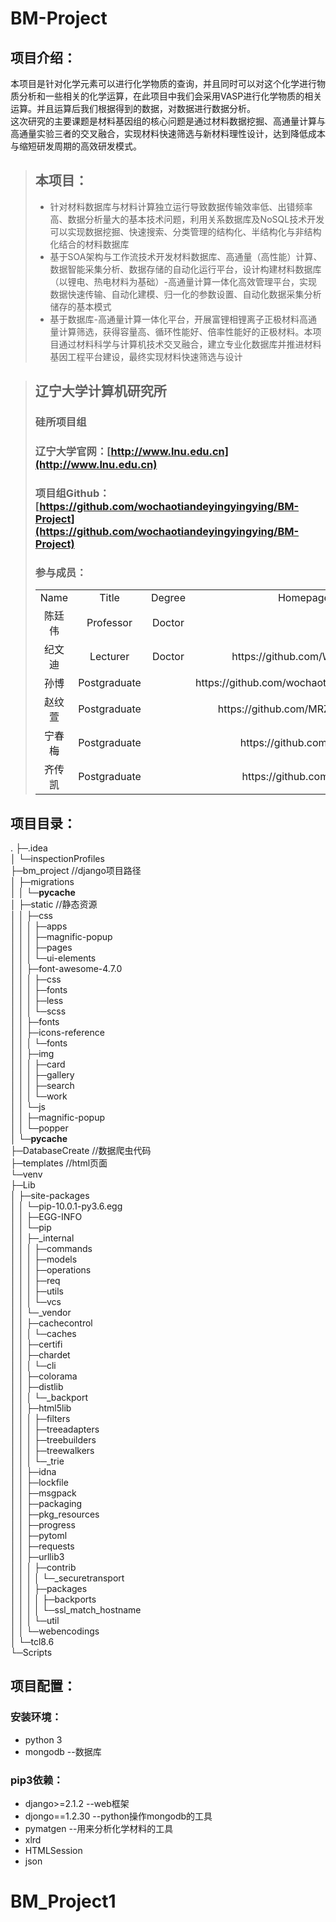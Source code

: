 # BM-Project
## 项目介绍： 
本项目是针对化学元素可以进行化学物质的查询，并且同时可以对这个化学进行物质分析和一些相关的化学运算，在此项目中我们会采用VASP进行化学物质的相关运算。并且运算后我们根据得到的数据，对数据进行数据分析。  
这次研究的主要课题是材料基因组的核心问题是通过材料数据挖掘、高通量计算与高通量实验三者的交叉融合，实现材料快速筛选与新材料理性设计，达到降低成本与缩短研发周期的高效研发模式。  
> ## 本项目：  
> * 针对材料数据库与材料计算独立运行导致数据传输效率低、出错频率高、数据分析量大的基本技术问题，利用关系数据库及NoSQL技术开发可以实现数据挖掘、快速搜索、分类管理的结构化、半结构化与非结构化结合的材料数据库  
> * 基于SOA架构与工作流技术开发材料数据库、高通量（高性能）计算、数据智能采集分析、数据存储的自动化运行平台，设计构建材料数据库（以锂电、热电材料为基础）-高通量计算一体化高效管理平台，实现数据快速传输、自动化建模、归一化的参数设置、自动化数据采集分析储存的基本模式  
> * 基于数据库-高通量计算一体化平台，开展富锂相锂离子正极材料高通量计算筛选，获得容量高、循环性能好、倍率性能好的正极材料。本项目通过材料科学与计算机技术交叉融合，建立专业化数据库并推进材料基因工程平台建设，最终实现材料快速筛选与设计  

> ## 辽宁大学计算机研究所  
> ### 硅所项目组  
> ### 辽宁大学官网：[http://www.lnu.edu.cn](http://www.lnu.edu.cn)
> ### 项目组Github：[https://github.com/wochaotiandeyingyingying/BM-Project](https://github.com/wochaotiandeyingyingying/BM-Project)  
> ### 参与成员：  
> <table>
>    <tr>
>       <td align="center">Name</td>
>       <td align="center">Title</td>
>       <td align="center">Degree</td>
>       <td align="center">Homepage</td>
>   </tr>
>    <tr>
>       <td align="center">陈廷伟</td>
>       <td align="center">Professor</td>
>       <td align="center">Doctor</td>
>       <td align="center"></td>
>   </tr>
>    <tr>
>       <td align="center">纪文迪</td>
>       <td align="center">Lecturer</td>
>       <td align="center">Doctor</td>
>       <td align="center">https://github.com/WendyLNU</td>
>   </tr>
>    <tr>
>       <td align="center">孙博</td>
>       <td align="center">Postgraduate</td>
>       <td align="center"></td>
>       <td align="center">https://github.com/wochaotiandeyingyingying</td>
>   </tr>
>    <tr>
>       <td align="center">赵纹萱</td>
>       <td align="center">Postgraduate</td>
>       <td align="center"></td>
>       <td align="center">https://github.com/MRZhaowenxuan</td>
>   </tr>
>    <tr>
>       <td align="center">宁春梅</td>
>       <td align="center">Postgraduate</td>
>       <td align="center"></td>
>       <td align="center">https://github.com/CMning</td>
>   </tr>
>    <tr>
>       <td align="center">齐传凯</td>
>       <td align="center">Postgraduate</td>
>       <td align="center"></td>
>       <td align="center">https://github.com/qcklxw</td>
>   </tr>
>   </table>		

## 项目目录： 
.
├─.idea  
│  └─inspectionProfiles  
├─bm_project   //django项目路径  
│  ├─migrations  
│  │  └─__pycache__  
│  ├─static    //静态资源  
│  │  ├─css  
│  │  │  ├─apps  
│  │  │  ├─magnific-popup  
│  │  │  ├─pages  
│  │  │  └─ui-elements  
│  │  ├─font-awesome-4.7.0  
│  │  │  ├─css  
│  │  │  ├─fonts  
│  │  │  ├─less  
│  │  │  └─scss  
│  │  ├─fonts  
│  │  ├─icons-reference  
│  │  │  └─fonts  
│  │  ├─img  
│  │  │  ├─card  
│  │  │  ├─gallery  
│  │  │  ├─search  
│  │  │  └─work  
│  │  └─js  
│  │      ├─magnific-popup  
│  │      └─popper  
│  └─__pycache__  
├─DatabaseCreate   //数据爬虫代码  
├─templates        //html页面  
└─venv  
    ├─Lib  
    │  ├─site-packages  
    │  │  └─pip-10.0.1-py3.6.egg  
    │  │      ├─EGG-INFO  
    │  │      └─pip  
    │  │          ├─_internal  
    │  │          │  ├─commands  
    │  │          │  ├─models  
    │  │          │  ├─operations  
    │  │          │  ├─req  
    │  │          │  ├─utils  
    │  │          │  └─vcs  
    │  │          └─_vendor  
    │  │              ├─cachecontrol  
    │  │              │  └─caches  
    │  │              ├─certifi  
    │  │              ├─chardet  
    │  │              │  └─cli  
    │  │              ├─colorama  
    │  │              ├─distlib  
    │  │              │  └─_backport  
    │  │              ├─html5lib  
    │  │              │  ├─filters  
    │  │              │  ├─treeadapters  
    │  │              │  ├─treebuilders  
    │  │              │  ├─treewalkers  
    │  │              │  └─_trie  
    │  │              ├─idna  
    │  │              ├─lockfile  
    │  │              ├─msgpack  
    │  │              ├─packaging  
    │  │              ├─pkg_resources  
    │  │              ├─progress  
    │  │              ├─pytoml  
    │  │              ├─requests  
    │  │              ├─urllib3  
    │  │              │  ├─contrib  
    │  │              │  │  └─_securetransport  
    │  │              │  ├─packages  
    │  │              │  │  ├─backports  
    │  │              │  │  └─ssl_match_hostname  
    │  │              │  └─util  
    │  │              └─webencodings  
    │  └─tcl8.6  
    └─Scripts  
## 项目配置： 
### 安装环境：  
* python 3  
* mongodb --数据库  
### pip3依赖：  
* django>=2.1.2 --web框架  
* djongo==1.2.30 --python操作mongodb的工具  
* pymatgen --用来分析化学材料的工具  
* xlrd  
* HTMLSession  
* json
# BM_Project1
